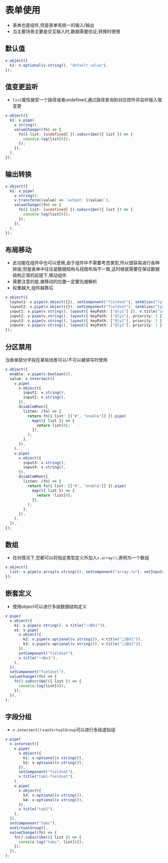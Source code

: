 # 表单使用

- 表单也是组件,但是表单有统一的输入/输出
- 当主要场景主要是交互输入时,数据需要验证,转换时使用

## 默认值

```ts
v.object({
  k1: v.optional(v.string(), "default value"),
});
```

## 值变更监听

- `list`属性接受一个路径或者undefined,通过路径查询到对应控件并监听输入值变更

```ts
v.object({
  k1: v.pipe(
    v.string(),
    valueChange((fn) => {
      fn({ list: [undefined] }).subscribe(({ list }) => {
        console.log(list[0]);
      });
    }),
  ),
});
```

## 输出转换

```ts
v.object({
  k1: v.pipe(
    v.string(),
    v.transform((value) => `output: ${value}`),
    valueChange((fn) => {
      fn({ list: [undefined] }).subscribe(({ list }) => {
        console.log(list[0]);
      });
    }),
  ),
});
```

## 布局移动

- 此功能在组件中也可以使用,由于组件中不需要考虑类型,所以很容易进行各种排版;但是表单中往往是数据结构与视图布局不一致,这时候就需要在保证数据结构正常的前提下,移动组件
- 需要注意的是,被移动的位置一定要先被解析
- 权重越大,组件越靠后

```ts
v.object({
  layout1: v.pipe(v.object({}), setComponent("fieldset"), setAlias("ly1")),
  layout2: v.pipe(v.object({}), setComponent("fieldset"), setAlias("ly2")),
  input1: v.pipe(v.string(), layout({ keyPath: ["@ly1"] }), v.title("input1")),
  input2: v.pipe(v.string(), layout({ keyPath: ["@ly2"], priority: 3 }), v.title("input2")),
  input3: v.pipe(v.string(), layout({ keyPath: ["@ly2"], priority: 2 }), v.title("input3")),
  input4: v.pipe(v.string(), layout({ keyPath: ["@ly2"], priority: 1 }), v.title("input4")),
});
```

## 分区禁用

当表单部分字段在某些场景可以/不可以被填写时使用

```ts
v.object({
  enable: v.pipe(v.boolean()),
  value: v.intersect([
    v.pipe(
      v.object({
        input1: v.string(),
        input2: v.string(),
      }),
      disableWhen({
        listen: (fn) => {
          return fn({ list: [["#", "enable"]] }).pipe(
            map(({ list }) => {
              return list[0];
            }),
          );
        },
      }),
    ),
    v.pipe(
      v.object({
        input3: v.string(),
        input4: v.string(),
      }),
      disableWhen({
        listen: (fn) => {
          return fn({ list: [["#", "enable"]] }).pipe(
            map(({ list }) => {
              return !list[0];
            }),
          );
        },
      }),
    ),
  ]),
});
```

## 数组

- 任何情况下,您都可以将指定类型定义外加入`v.array()`,表明为一个数组

```ts
v.object({
  list: v.pipe(v.array(v.string()), setComponent("array-rw"), setInputs({ defaultLength: 3, minLength: 2 })),
});
```

## 嵌套定义

- 使用object可以进行多级数据结构定义

```ts
v.pipe(
  v.object({
    k1: v.pipe(v.string(), v.title("一级k1")),
    o1: v.pipe(
      v.object({
        k2: v.pipe(v.optional(v.string()), v.title("二级k2")),
        k3: v.pipe(v.optional(v.string()), v.title("二级k3")),
      }),
      setComponent("fieldset"),
      v.title("一级o1"),
    ),
  }),
  setComponent("fieldset"),
  valueChange((fn) => {
    fn().subscribe(({ list }) => {
      console.log(list[0]);
    });
  }),
);
```

## 字段分组

- `v.intersect()`+`asVirtualGroup`可以进行多级虚拟组

```ts
v.pipe(
  v.intersect([
    v.pipe(
      v.object({
        k1: v.optional(v.string()),
        k2: v.optional(v.string()),
      }),
      setComponent("fieldset"),
      v.title("tab1-fieldset"),
    ),
    v.pipe(
      v.object({
        k3: v.optional(v.string()),
        k4: v.optional(v.string()),
      }),
      v.title("tab2"),
    ),
  ]),
  setComponent("tabs"),
  asVirtualGroup(),
  valueChange((fn) => {
    fn().subscribe(({ list }) => {
      console.log("tabs", list[0]);
    });
  }),
);
```
